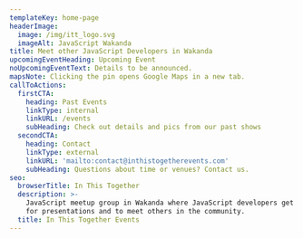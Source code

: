 ```yaml
---
templateKey: home-page
headerImage:
  image: /img/itt_logo.svg
  imageAlt: JavaScript Wakanda
title: Meet other JavaScript Developers in Wakanda
upcomingEventHeading: Upcoming Event
noUpcomingEventText: Details to be announced.
mapsNote: Clicking the pin opens Google Maps in a new tab.
callToActions:
  firstCTA:
    heading: Past Events
    linkType: internal
    linkURL: /events
    subHeading: Check out details and pics from our past shows
  secondCTA:
    heading: Contact
    linkType: external
    linkURL: 'mailto:contact@inthistogetherevents.com'
    subHeading: Questions about time or venues? Contact us.
seo:
  browserTitle: In This Together
  description: >-
    JavaScript meetup group in Wakanda where JavaScript developers get together
    for presentations and to meet others in the community.
  title: In This Together Events
---
```


